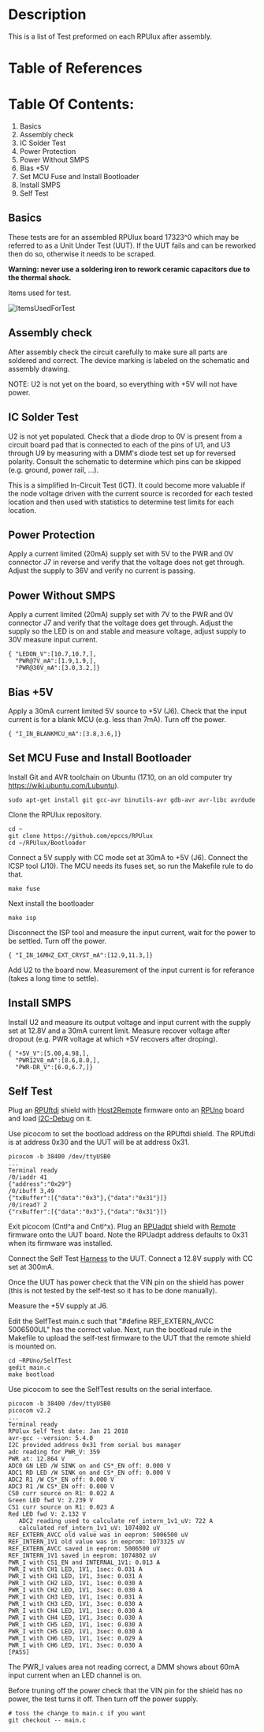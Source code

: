 # Description

This is a list of Test preformed on each RPUlux after assembly.

# Table of References


# Table Of Contents:

1. Basics
2. Assembly check
3. IC Solder Test
4. Power Protection
5. Power Without SMPS
6. Bias +5V
7. Set MCU Fuse and Install Bootloader
8. Install SMPS
9. Self Test


## Basics

These tests are for an assembled RPUlux board 17323^0 which may be referred to as a Unit Under Test (UUT). If the UUT fails and can be reworked then do so, otherwise it needs to be scraped. 

**Warning: never use a soldering iron to rework ceramic capacitors due to the thermal shock.**
    
Items used for test.

![ItemsUsedForTest](./17323,ItemsUsedForTest.jpg "Items Used For Test")


## Assembly check

After assembly check the circuit carefully to make sure all parts are soldered and correct. The device marking is labeled on the schematic and assembly drawing.
    
NOTE: U2 is not yet on the board, so everything with +5V will not have power.


## IC Solder Test

U2 is not yet populated. Check that a diode drop to 0V is present from a circuit board pad that is connected to each of the pins of U1, and U3 through U9 by measuring with a DMM's diode test set up for reversed polarity. Consult the schematic to determine which pins can be skipped (e.g. ground, power rail, ...).

This is a simplified In-Circuit Test (ICT). It could become more valuable if the node voltage driven with the current source is recorded for each tested location and then used with statistics to determine test limits for each location. 


## Power Protection

Apply a current limited (20mA) supply set with 5V to the PWR and 0V connector J7 in reverse and verify that the voltage does not get through. Adjust the supply to 36V and verify no current is passing.


## Power Without SMPS

Apply a current limited (20mA) supply set with 7V to the PWR and 0V connector J7 and verify that the voltage does get through. Adjust the supply so the LED is on and stable and measure voltage, adjust supply to 30V measure input current. 

```
{ "LEDON_V":[10.7,10.7,],
  "PWR@7V_mA":[1.9,1.9,],
  "PWR@30V_mA":[3.0,3.2,]}
```


## Bias +5V

Apply a 30mA current limited 5V source to +5V (J6). Check that the input current is for a blank MCU (e.g. less than 7mA). Turn off the power.

```
{ "I_IN_BLANKMCU_mA":[3.8,3.6,]}
```

## Set MCU Fuse and Install Bootloader

Install Git and AVR toolchain on Ubuntu (17.10, on an old computer try https://wiki.ubuntu.com/Lubuntu). 

```
sudo apt-get install git gcc-avr binutils-avr gdb-avr avr-libc avrdude
```

Clone the RPUlux repository.

```
cd ~
git clone https://github.com/epccs/RPUlux
cd ~/RPUlux/Bootloader
```

Connect a 5V supply with CC mode set at 30mA to +5V (J6). Connect the ICSP tool (J10). The MCU needs its fuses set, so run the Makefile rule to do that. 

```
make fuse
```

Next install the bootloader

```
make isp
```

Disconnect the ISP tool and measure the input current, wait for the power to be settled. Turn off the power.

```
{ "I_IN_16MHZ_EXT_CRYST_mA":[12.9,11.3,]}
```

Add U2 to the board now. Measurement of the input current is for referance (takes a long time to settle).


## Install SMPS

Install U2 and measure its output voltage and input current with the supply set at 12.8V and a 30mA current limit. Measure recover voltage after dropout (e.g. PWR voltage at which +5V recovers after droping).

```
{ "+5V_V":[5.00,4.98,],
  "PWR12V8_mA":[8.6,8.0,],
  "PWR-DR_V":[6.0,6.7,]}
```


## Self Test

Plug an [RPUftdi] shield with [Host2Remote] firmware onto an [RPUno] board and load [I2C-Debug] on it.

[RPUftdi]: https://github.com/epccs/RPUftdi
[Host2Remote]: https://github.com/epccs/RPUftdi/tree/master/Host2Remote
[RPUno]: https://github.com/epccs/RPUno
[I2C-Debug]: https://github.com/epccs/RPUno/tree/master/i2c-debug

Use picocom to set the bootload address on the RPUftdi shield. The RPUftdi is at address 0x30 and the UUT will be at address 0x31.

```
picocom -b 38400 /dev/ttyUSB0
...
Terminal ready
/0/iaddr 41
{"address":"0x29"}
/0/ibuff 3,49
{"txBuffer":[{"data":"0x3"},{"data":"0x31"}]}
/0/iread? 2
{"rxBuffer":[{"data":"0x3"},{"data":"0x31"}]}
```
Exit picocom (Cntl^a and Cntl^x). Plug an [RPUadpt] shield with [Remote] firmware onto the UUT board. Note the RPUadpt address defaults to 0x31 when its firmware was installed.

[RPUadpt]: https://github.com/epccs/RPUadpt
[Remote]: https://github.com/epccs/RPUadpt/tree/master/Remote

Connect the Self Test [Harness] to the UUT. Connect a 12.8V supply with CC set at 300mA.

[Harness]: https://raw.githubusercontent.com/epccs/RPUno/master/SelfTest/Setup/SelfTestWiring.png

Once the UUT has power check that the VIN pin on the shield has power (this is not tested by the self-test so it has to be done manually).

Measure the +5V supply at J6.

Edit the SelfTest main.c such that "#define REF_EXTERN_AVCC 5006500UL" has the correct value. Next, run the bootload rule in the Makefile to upload the self-test firmware to the UUT that the remote shield is mounted on.

```
cd ~RPUno/SelfTest
gedit main.c
make bootload
```

Use picocom to see the SelfTest results on the serial interface.

```
picocom -b 38400 /dev/ttyUSB0
picocom v2.2
...
Terminal ready
RPUlux Self Test date: Jan 21 2018
avr-gcc --version: 5.4.0
I2C provided address 0x31 from serial bus manager
adc reading for PWR_V: 359
PWR at: 12.864 V
ADC0 GN LED /W SINK on and CS*_EN off: 0.000 V
ADC1 RD LED /W SINK on and CS*_EN off: 0.000 V
ADC2 R1 /W CS*_EN off: 0.000 V
ADC3 R1 /W CS*_EN off: 0.000 V
CS0 curr source on R1: 0.022 A
Green LED fwd V: 2.239 V
CS1 curr source on R1: 0.023 A
Red LED fwd V: 2.132 V
   ADC2 reading used to calculate ref_intern_1v1_uV: 722 A
   calculated ref_intern_1v1_uV: 1074802 uV
REF_EXTERN_AVCC old value was in eeprom: 5006500 uV
REF_INTERN_1V1 old value was in eeprom: 1073325 uV
REF_EXTERN_AVCC saved in eeprom: 5006500 uV
REF_INTERN_1V1 saved in eeprom: 1074802 uV
PWR_I with CS1_EN and INTERNAL_1V1: 0.013 A
PWR_I with CH1 LED, 1V1, 1sec: 0.031 A
PWR_I with CH1 LED, 1V1, 3sec: 0.031 A
PWR_I with CH2 LED, 1V1, 1sec: 0.030 A
PWR_I with CH2 LED, 1V1, 3sec: 0.030 A
PWR_I with CH3 LED, 1V1, 1sec: 0.031 A
PWR_I with CH3 LED, 1V1, 3sec: 0.030 A
PWR_I with CH4 LED, 1V1, 1sec: 0.030 A
PWR_I with CH4 LED, 1V1, 3sec: 0.030 A
PWR_I with CH5 LED, 1V1, 1sec: 0.030 A
PWR_I with CH5 LED, 1V1, 3sec: 0.030 A
PWR_I with CH6 LED, 1V1, 1sec: 0.029 A
PWR_I with CH6 LED, 1V1, 3sec: 0.030 A
[PASS]
```

The PWR_I values area not reading correct, a DMM shows about 60mA input current when an LED channel is on.

Before truning off the power check that the VIN pin for the shield has no power, the test turns it off. Then turn off the power supply.

```
# toss the change to main.c if you want
git checkout -- main.c
```
